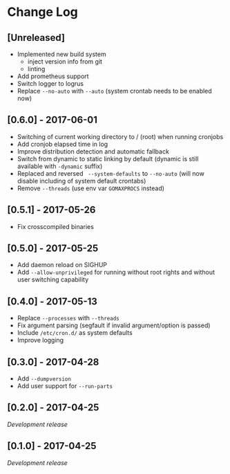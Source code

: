 # Change Log

## [Unreleased]
- Implemented new build system
    - inject version info from git
    - linting
- Add prometheus support
- Switch logger to logrus
- Replace `--no-auto` with `--auto` (system crontab needs to be enabled now)

## [0.6.0] - 2017-06-01
- Switching of current working directory to / (root) when running cronjobs
- Add cronjob elapsed time in log
- Improve distribution detection and automatic fallback
- Switch from dynamic to static linking by default (dynamic is still available with `-dynamic` suffix)
- Replaced and reversed ` --system-defaults` to `--no-auto` (will now disable including of system default crontabs)
- Remove `--threads` (use env var `GOMAXPROCS` instead)

## [0.5.1] - 2017-05-26
- Fix crosscompiled binaries

## [0.5.0] - 2017-05-25
- Add daemon reload on SIGHUP
- Add `--allow-unprivileged` for running without root rights and without user switching capability

## [0.4.0] - 2017-05-13
- Replace `--processes` with `--threads`
- Fix argument parsing (segfault if invalid argument/option is passed)
- Include `/etc/cron.d/` as system defaults
- Improve logging

## [0.3.0] - 2017-04-28
- Add `--dumpversion`
- Add user support for `--run-parts`

## [0.2.0] - 2017-04-25
*Development release*

## [0.1.0] - 2017-04-25
*Development release*
